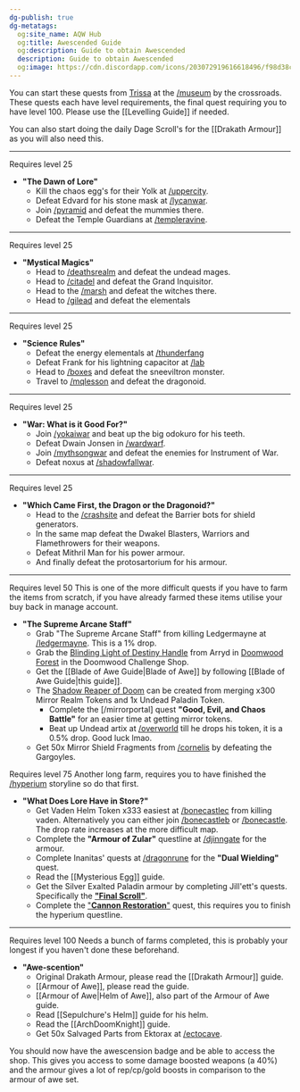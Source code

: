 ```yaml
---
dg-publish: true
dg-metatags:
  og:site_name: AQW Hub
  og:title: Awescended Guide
  og:description: Guide to obtain Awescended
  description: Guide to obtain Awescended
  og:image: https://cdn.discordapp.com/icons/203072919616618496/f98d38c50b06972678eaaa1aa2c0cedf.png
---
```

You can start these quests from [Trissa](http://aqwwiki.wikidot.com/trissa-s-quests) at the [/museum](http://aqwwiki.wikidot.com/museum) by the crossroads. These quests each have level requirements, the final quest requiring you to have level 100. Please use the [[Levelling Guide]] if needed.

You can also start doing the daily Dage Scroll's for the [[Drakath Armour]] as you will also need this.

---

Requires level 25
- **"The Dawn of Lore"**
	- Kill the chaos egg's for their Yolk at [/uppercity](http://aqwwiki.wikidot.com/upper-dwarfhold).
	- Defeat Edvard for his stone mask at [/lycanwar](http://aqwwiki.wikidot.com/lycan-warground).
	- Join [/pyramid](http://aqwwiki.wikidot.com/sek-duat-pyramids) and defeat the mummies there.
	- Defeat the Temple Guardians at [/templeravine](http://aqwwiki.wikidot.com/ravine-temple).

---

Requires level 25
- **"Mystical Magics"**
	- Head to [/deathsrealm](http://aqwwiki.wikidot.com/death-s-realm) and defeat the undead mages.
	- Head to [/citadel](http://aqwwiki.wikidot.com/citadel) and defeat the Grand Inquisitor.
	- Head to the [/marsh](http://aqwwiki.wikidot.com/marsh) and defeat the witches there.
	- Head to [/gilead](http://aqwwiki.wikidot.com/ruins-of-great-gilead) and defeat the elementals

---

Requires level 25
- **"Science Rules"**
	- Defeat the energy elementals at [/thunderfang](http://aqwwiki.wikidot.com/thunderfang-spire)
	- Defeat Frank for his lightning capacitor at [/lab](http://aqwwiki.wikidot.com/mad-scientist-s-lab)
	- Head to [/boxes](http://aqwwiki.wikidot.com/boxes) and defeat the sneeviltron monster.
	- Travel to [/mqlesson](http://aqwwiki.wikidot.com/mq-lesson) and defeat the dragonoid.

---

Requires level 25
- **"War: What is it Good For?"**
	- Join [/yokaiwar](http://aqwwiki.wikidot.com/yokai-war-location) and beat up the big odokuro for his teeth.
	- Defeat Dwain Jonsen in [/wardwarf](http://aqwwiki.wikidot.com/dwarf-war-location).
	- Join [/mythsongwar](http://aqwwiki.wikidot.com/lead-zepellin) and defeat the enemies for Instrument of War.
	- Defeat noxus at [/shadowfallwar](http://aqwwiki.wikidot.com/shadowfall-war-location).

---

Requires level 25
- **"Which Came First, the Dragon or the Dragonoid?"**
	- Head to the [/crashsite](http://aqwwiki.wikidot.com/dwakel-crash-site) and defeat the Barrier bots for shield generators.
	- In the same map defeat the Dwakel Blasters, Warriors and Flamethrowers for their weapons.
	- Defeat Mithril Man for his power armour.
	- And finally defeat the protosartorium for his armour.

---

Requires level 50
This is one of the more difficult quests if you have to farm the items from scratch, if you have already farmed these items utilise your buy back in manage account.
- **"The Supreme Arcane Staff"**
	- Grab "The Supreme Arcane Staff" from killing Ledgermayne at [/ledgermayne](http://aqwwiki.wikidot.com/ledgermayne-location). This is a 1% drop.
	- Grab the [Blinding Light of Destiny Handle](http://aqwwiki.wikidot.com/blinding-light-of-destiny-handle) from Arryd in [Doomwood Forest](http://aqwwiki.wikidot.com/doomwood-forest) in the Doomwood Challenge Shop. 
	- Get the [[Blade of Awe Guide|Blade of Awe]] by following [[Blade of Awe Guide|this guide]].
	- The [Shadow Reaper of Doom](http://aqwwiki.wikidot.com/shadowreaper-of-doom) can be created from merging x300 Mirror Realm Tokens and 1x Undead Paladin Token.
		- Complete the [/mirrorportal] quest **"Good, Evil, and Chaos Battle"** for an easier time at getting mirror tokens.
		- Beat up Undead artix at [/overworld](http://aqwwiki.wikidot.com/overworld) till he drops his token, it is a 0.5% drop. Good luck lmao.
	- Get 50x Mirror Shield Fragments from [/cornelis](http://aqwwiki.wikidot.com/cornelis-ruins) by defeating the Gargoyles.

Requires level 75
Another long farm, requires you to have finished the [/hyperium](http://aqwwiki.wikidot.com/hyperium-starship) storyline so do that first.
- **"What Does Lore Have in Store?"**
	- Get Vaden Helm Token x333 easiest at [/bonecastlec](http://aqwwiki.wikidot.com/castle-of-bone-c) from killing vaden. Alternatively you can either join [/bonecastleb](http://aqwwiki.wikidot.com/castle-of-bone-b) or [/bonecastle](http://aqwwiki.wikidot.com/castle-of-bone). The drop rate increases at the more difficult map.
	- Complete the **"Armour of Zular"** questline at [/djinngate](http://aqwwiki.wikidot.com/djinn-gate) for the armour.
	- Complete Inanitas' quests at [/dragonrune](http://aqwwiki.wikidot.com/dragonrune-hall-location) for the **"Dual Wielding"** quest.
	- Read the [[Mysterious Egg]] guide.
	- Get the Silver Exalted Paladin armour by completing Jill'ett's quests. Specifically the [**"Final Scroll"**](http://aqwwiki.wikidot.com/jill-ette-s-quests).
	- Complete the ["**Cannon Restoration**"](http://aqwwiki.wikidot.com/tek-s-quests#Repair) quest, this requires you to finish the hyperium questline.

---

Requires level 100
Needs a bunch of farms completed, this is probably your longest if you haven't done these beforehand.

- **"Awe-scention"**
	- Original Drakath Armour, please read the [[Drakath Armour]] guide.
	- [[Armour of Awe]], please read the guide.
	- [[Armour of Awe|Helm of Awe]], also part of the Armour of Awe guide.
	- Read [[Sepulchure's Helm]] guide for his helm.
	- Read the [[ArchDoomKnight]] guide.
	- Get 50x Salvaged Parts from Ektorax at [/ectocave](http://aqwwiki.wikidot.com/ecto-cave).

You should now have the awescension badge and be able to access the shop. This gives you access to some damage boosted weapons (a 40%) and the armour gives a lot of rep/cp/gold boosts in comparison to the armour of awe set. 